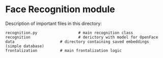 # Face Recognition module

Description of important files in this directory:
```
recognition.py              	# main recognition class
recognition                    	# derictory with model for OpenFace
data		   	        # directory containing saved embeddings (simple database)
frontalization			# main frontalization logic
```
